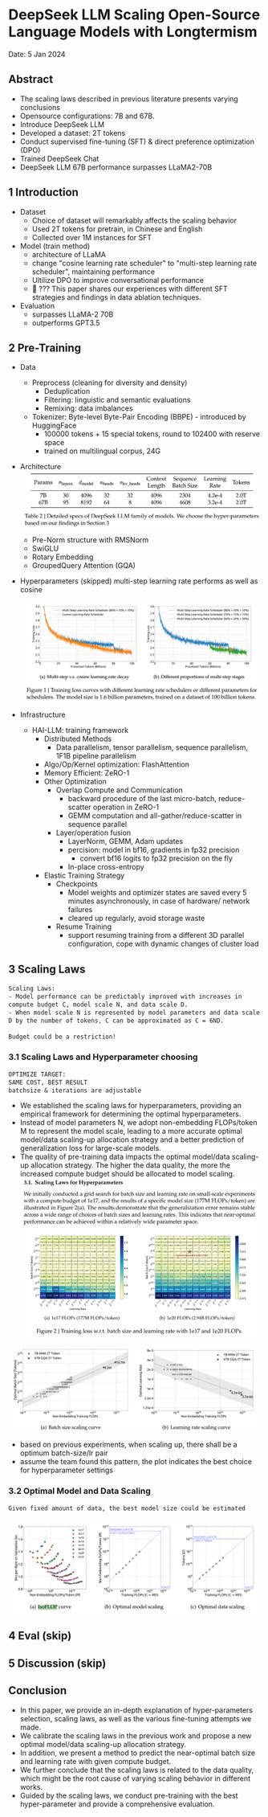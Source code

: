 # DeepSeek LLM Scaling Open-Source Language Models with Longtermism

Date: 5 Jan 2024

## Abstract

- The scaling laws described in previous literature presents varying conclusions
- Opensource configurations: 7B and 67B.
- Introduce DeepSeek LLM
- Developed a dataset: 2T tokens
- Conduct supervised fine-tuning (SFT) & direct preference optimization (DPO)
- Trained DeepSeek Chat
- DeepSeek LLM 67B performance surpasses LLaMA2-70B

## 1 Introduction

- Dataset
  - Choice of dataset will remarkably affects the scaling behavior
  - Used 2T tokens for pretrain, in Chinese and English
  - Collected over 1M instances for SFT
- Model (train method)
  - architecture of LLaMA
  - change "cosine learning rate scheduler" to "multi-step learning rate scheduler", maintaining performance
  - Ultilize DPO to improve conversational performance
  - 🤔 ??? This paper shares our experiences with different SFT strategies and findings in data ablation techniques.
- Evaluation
  - surpasses LLaMA-2 70B
  - outperforms GPT3.5

## 2 Pre-Training

- Data

  - Preprocess (cleaning for diversity and density)
    - Deduplication
    - Filtering: linguistic and semantic evaluations
    - Remixing: data imbalances
  - Tokenizer: Byte-level Byte-Pair Encoding (BBPE) - introduced by HuggingFace
    - 100000 tokens + 15 special tokens, round to 102400 with reserve space
    - trained on multilingual corpus, 24G
- Architecture
  ![1738896407537](image/01-DeepSeekLLM.2401.02954v1/1738896407537.png)

  - Pre-Norm structure with RMSNorm
  - SwiGLU
  - Rotary Embedding
  - GroupedQuery Attention (GQA)
- Hyperparameters (skipped)
  multi-step learning rate performs as well as cosine

  ![1738896918641](image/01-DeepSeekLLM.2401.02954v1/1738896918641.png)
- Infrastructure

  - HAI-LLM: training framework
    - Distributed Methods
      - Data parallelism, tensor parallelism, sequence parallelism, 1F1B pipeline parallelism
    - Algo/Op/Kernel optimization: FlashAttention
    - Memory Efficient: ZeRO-1
    - Other Optimization
      - Overlap Compute and Communication
        - backward procedure of the last micro-batch, reduce-scatter operation in ZeRO-1
        - GEMM computation and all-gather/reduce-scatter in sequence parallel
      - Layer/operation fusion
        - LayerNorm, GEMM, Adam updates
        - percision: model in bf16, gradients in fp32 precision
          - convert bf16 logits to fp32 precision on the fly
        - In-place cross-entropy
    - Elastic Training Strategy
      - Checkpoints
        - Model weights and optimizer states are saved every 5 minutes asynchronously, in case of hardware/ network failures
        - cleared up regularly, avoid storage waste
      - Resume Training
        - support resuming training from a different 3D parallel configuration, cope with dynamic changes of cluster load

## 3 Scaling Laws

```
Scaling Laws: 
- Model performance can be predictably improved with increases in compute budget C, model scale N, and data scale D.
- When model scale N is represented by model parameters and data scale D by the number of tokens, C can be approximated as C = 6ND.

Budget could be a restriction!
```

### 3.1 Scaling Laws and Hyperparameter choosing

```
OPTIMIZE TARGET:
SAME COST, BEST RESULT
batchsize & iterations are adjustable
```

- We established the scaling laws for hyperparameters, providing an empirical framework for determining the optimal hyperparameters.
- Instead of model parameters N, we adopt non-embedding FLOPs/token M to represent the model scale, leading to a more accurate optimal model/data scaling-up allocation strategy and a better prediction of generalization loss for large-scale models.
- The quality of pre-training data impacts the optimal model/data scaling-up allocation strategy. The higher the data quality, the more the increased compute budget should be allocated to model scaling.
  ![1738908682011](image/01-DeepSeekLLM.2401.02954v1/1738908682011.png)

![1738909133689](image/01-DeepSeekLLM.2401.02954v1/1738909133689.png)

- based on previous experiments, when scaling up, there shall be a optimum batch-size/lr pair
- assume the team found this pattern, the plot indicates the best choice for hyperparameter settings

### 3.2 Optimal Model and Data Scaling

```
Given fixed amount of data, the best model size could be estimated
```

![1738930897792](image/01-DeepSeekLLM.2401.02954v1/1738930897792.png)

## 4 Eval (skip)

## 5 Discussion (skip)

## Conclusion

- In this paper, we provide an in-depth explanation of hyper-parameters selection, scaling laws, as well as the various fine-tuning attempts we made.
- We calibrate the scaling laws in the previous work and propose a new optimal model/data scaling-up allocation strategy.
- In addition, we present a method to predict the near-optimal batch size and learning rate with given compute budget.
- We further conclude that the scaling laws is related to the data quality, which might be the root cause of varying scaling behavior in different works.
- Guided by the scaling laws, we conduct pre-training with the best hyper-parameter and provide a comprehensive evaluation.

